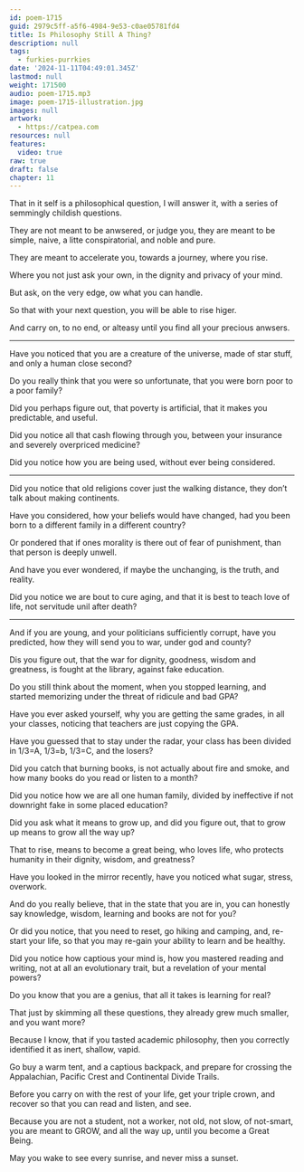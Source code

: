 ```yaml
---
id: poem-1715
guid: 2979c5ff-a5f6-4984-9e53-c0ae05781fd4
title: Is Philosophy Still A Thing?
description: null
tags:
  - furkies-purrkies
date: '2024-11-11T04:49:01.345Z'
lastmod: null
weight: 171500
audio: poem-1715.mp3
image: poem-1715-illustration.jpg
images: null
artwork:
  - https://catpea.com
resources: null
features:
  video: true
raw: true
draft: false
chapter: 11
---
```


That in it self is a philosophical question,
I will answer it, with a series of semmingly childish questions.

They are not meant to be anwsered, or judge you,
they are meant to be simple, naive, a litte conspiratorial, and noble and pure.

They are meant to accelerate you,
towards a journey, where you rise.

Where you not just ask your own,
in the dignity and privacy of your mind.

But ask, on the very edge,
ow what you can handle.

So that with your next question,
you will be able to rise higer.

And carry on, to no end,
or alteasy until you find all your precious anwsers.

---

Have you noticed that you are a creature of the universe,
made of star stuff, and only a human close second?

Do you really think that you were so unfortunate,
that you were born poor to a poor family?

Did you perhaps figure out, that poverty is artificial,
that it makes you predictable, and useful.

Did you notice all that cash flowing through you,
between your insurance and severely overpriced medicine?

Did you notice how you are being used,
without ever being considered.

---

Did you notice that old religions cover just the walking distance,
they don’t talk about making continents.

Have you considered, how your beliefs would have changed,
had you been born to a different family in a different country?

Or pondered that if ones morality is there out of fear of punishment,
than that person is deeply unwell.

And have you ever wondered, if maybe the unchanging,
is the truth, and reality.

Did you notice we are bout to cure aging,
and that it is best to teach love of life, not servitude unil after death?

---

And if you are young, and your politicians sufficiently corrupt,
have you predicted, how they will send you to war, under god and county?

Dis you figure out, that the war for dignity, goodness, wisdom and greatness,
is fought at the library, against fake education.

Do you still think about the moment, when you stopped learning,
and started memorizing under the threat of ridicule and bad GPA?

Have you ever asked yourself, why you are getting the same grades,
in all your classes, noticing that teachers are just copying the GPA.

Have you guessed that to stay under the radar,
your class has been divided in 1/3=A, 1/3=b, 1/3=C, and the losers?

Did you catch that burning books, is not actually about fire and smoke,
and how many books do you read or listen to a month?

Did you notice how we are all one human family,
divided by ineffective if not downright fake in some placed education?

Did you ask what it means to grow up,
and did you figure out, that to grow up means to grow all the way up?

That to rise, means to become a great being,
who loves life, who protects humanity in their dignity, wisdom, and greatness?

Have you looked in the mirror recently,
have you noticed what sugar, stress, overwork.

And do you really believe, that in the state that you are in,
you can honestly say knowledge, wisdom, learning and books are not for you?

Or did you notice, that you need to reset, go hiking and camping, and,
re-start your life, so that you may re-gain your ability to learn and be healthy.

Did you notice how captious your mind is, how you mastered reading and writing,
not at all an evolutionary trait, but a revelation of your mental powers?

Do you know that you are a genius,
that all it takes is learning for real?

That just by skimming all these questions,
they already grew much smaller, and you want more?

Because I know, that if you tasted academic philosophy,
then you correctly identified it as inert, shallow, vapid.

Go buy a warm tent, and a captious backpack,
and prepare for crossing the Appalachian, Pacific Crest and Continental Divide Trails.

Before you carry on with the rest of your life,
get your triple crown, and recover so that you can read and listen, and see.

Because you are not a student, not a worker, not old, not slow, of not-smart,
you are meant to GROW, and all the way up, until you become a Great Being.

May you wake to see every sunrise,
and never miss a sunset.
